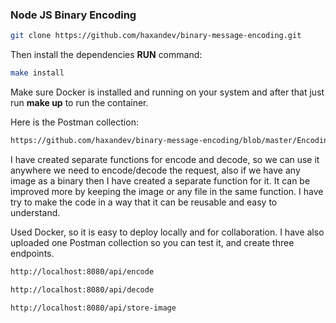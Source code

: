 ### Node JS Binary Encoding

```sh
git clone https://github.com/haxandev/binary-message-encoding.git
```

Then install the dependencies **RUN** command:

```sh
make install
```

Make sure Docker is installed and running on your system and after that just run **make up** to run the container.


Here is the Postman collection:
```sh
https://github.com/haxandev/binary-message-encoding/blob/master/Encoding.postman_collection.json
```


I have created separate functions for encode and decode, so we can use it anywhere we need to encode/decode the request, also if we have any image as a binary then I have created a separate function for it. It can be improved more by keeping the image or any file in the same function. 
I have try to make the code in a way that it can be reusable and easy to understand.

Used Docker, so it is easy to deploy locally and for collaboration. I have also uploaded one Postman collection so you can test it, and create three endpoints.

```sh
http://localhost:8080/api/encode
```

```sh
http://localhost:8080/api/decode
```

```sh
http://localhost:8080/api/store-image
```

